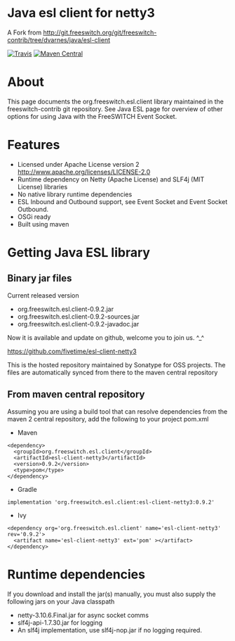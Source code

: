 # Java esl client for netty3
A Fork from http://git.freeswitch.org/git/freeswitch-contrib/tree/dvarnes/java/esl-client

[![Travis](https://img.shields.io/travis/mgodave/esl-client.svg)](https://travis-ci.org/fivetime/esl-client-netty3)
[![Maven Central](https://img.shields.io/maven-central/v/org.freeswitch.esl.client/org.freeswitch.esl.client.svg)](http://search.maven.org/#artifactdetails%7Corg.freeswitch.esl.client%7Cesl-client-netty3%7C0.9.2%7Cbundle)

# About
This page documents the org.freeswitch.esl.client library maintained in the freeswitch-contrib git repository. See Java ESL page for overview of other options for using Java with the FreeSWITCH Event Socket.

# Features
* Licensed under Apache License version 2 http://www.apache.org/licenses/LICENSE-2.0
* Runtime dependency on Netty (Apache License) and SLF4j (MIT License) libraries
* No native library runtime dependencies
* ESL Inbound and Outbound support, see Event Socket and Event Socket Outbound.
* OSGi ready
* Built using maven

# Getting Java ESL library
## Binary jar files
Current released version
* org.freeswitch.esl.client-0.9.2.jar
* org.freeswitch.esl.client-0.9.2-sources.jar
* org.freeswitch.esl.client-0.9.2-javadoc.jar

Now it is available and update on github, welcome you to join us. ^_^

https://github.com/fivetime/esl-client-netty3

This is the hosted repository maintained by Sonatype for OSS projects. The files are automatically synced from there to the maven central repository

## From maven central repository
Assuming you are using a build tool that can resolve dependencies from the maven 2 central repository, add the following to your project pom.xml

* Maven
```
<dependency>
  <groupId>org.freeswitch.esl.client</groupId>
  <artifactId>esl-client-netty3</artifactId>
  <version>0.9.2</version>
  <type>pom</type>
</dependency>
```
* Gradle
```
implementation 'org.freeswitch.esl.client:esl-client-netty3:0.9.2'
```

* Ivy
```
<dependency org='org.freeswitch.esl.client' name='esl-client-netty3' rev='0.9.2'>
  <artifact name='esl-client-netty3' ext='pom' ></artifact>
</dependency>
```

# Runtime dependencies
If you download and install the jar(s) manually, you must also supply the following jars on your Java classpath

* netty-3.10.6.Final.jar for async socket comms
* slf4j-api-1.7.30.jar for logging
* An slf4j implementation, use slf4j-nop.jar if no logging required.
